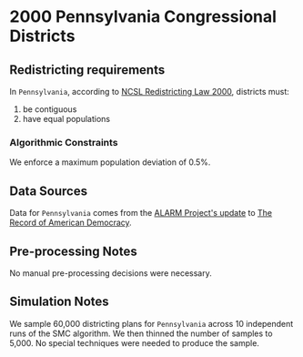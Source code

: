 # 2000 Pennsylvania Congressional Districts

## Redistricting requirements
In ``Pennsylvania``, according to [NCSL Redistricting Law 2000](https://web.archive.org/web/20041216185957/https://www.senate.mn/departments/scr/redist/red2000/Tab5appx.htm), districts must:

1. be contiguous
1. have equal populations

### Algorithmic Constraints
We enforce a maximum population deviation of 0.5%.

## Data Sources
Data for ``Pennsylvania`` comes from the [ALARM Project's update](https://dataverse.harvard.edu/dataset.xhtml?persistentId=doi:10.7910/DVN/ZV5KF3) to [The Record of American Democracy](https://road.hmdc.harvard.edu/).

## Pre-processing Notes
No manual pre-processing decisions were necessary.

## Simulation Notes
We sample 60,000 districting plans for ``Pennsylvania`` across 10 independent runs of the SMC algorithm.
We then thinned the number of samples to 5,000. 
No special techniques were needed to produce the sample.
